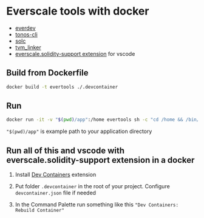 # Everscale tools with docker

- [everdev](https://github.com/tonlabs/everdev)
- [tonos-cli](https://github.com/tonlabs/tonos-cli)
- [solc](https://github.com/tonlabs/TON-Solidity-Compiler)
- [tvm_linker](https://github.com/tonlabs/TVM-linker)
- [everscale.solidity-support extension](https://marketplace.visualstudio.com/items?itemName=everscale.solidity-support) for vscode

## Build from Dockerfile

```bash
docker build -t evertools ./.devcontainer
```

## Run

```bash
docker run -it -v "$(pwd)/app":/home evertools sh -c "cd /home && /bin/bash"
```

```"$(pwd)/app"``` is example path to your application directory

## Run all of this and vscode with everscale.solidity-support extension in a docker

1. Install [Dev Containers](https://marketplace.visualstudio.com/items?itemName=ms-vscode-remote.remote-containers) extension

2. Put folder `.devcontainer` in the root of your project. Configure `devcontainer.json` file if needed

3. In the Command Palette run something like this `"Dev Containers: Rebuild Container"`